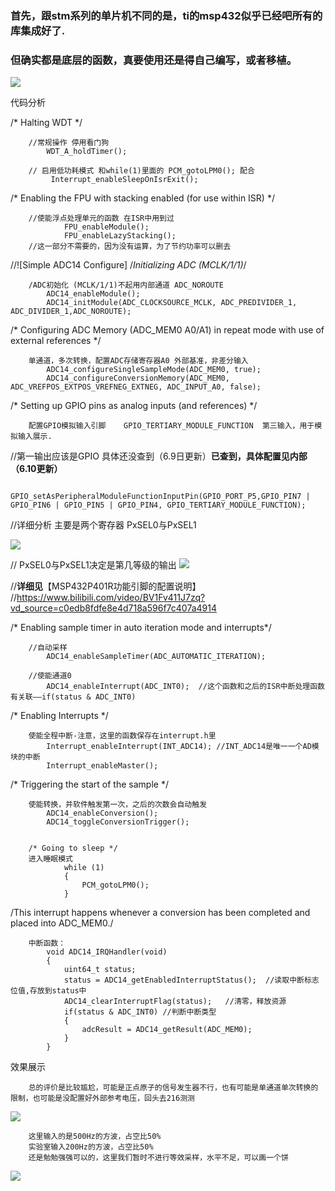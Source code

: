 ### 首先，跟stm系列的单片机不同的是，ti的msp432似乎已经吧所有的库集成好了.
### 但确实都是底层的函数，真要使用还是得自己编写，或者移植。
![](./1.jpg)

代码分析

/* Halting WDT  */ 

        //常规操作 停用看门狗
            WDT_A_holdTimer();

        // 启用低功耗模式 和while(1)里面的 PCM_gotoLPM0(); 配合
             Interrupt_enableSleepOnIsrExit();



/* Enabling the FPU with stacking enabled (for use within ISR) */

        //使能浮点处理单元的函数 在ISR中用到过    
                FPU_enableModule();
                FPU_enableLazyStacking();
        //这一部分不需要的，因为没有运算，为了节约功率可以删去

//![Simple ADC14 Configure]
/*Initializing ADC (MCLK/1/1)*/

        /ADC初始化 (MCLK/1/1)不起用内部通道 ADC_NOROUTE
            ADC14_enableModule();
            ADC14_initModule(ADC_CLOCKSOURCE_MCLK, ADC_PREDIVIDER_1, ADC_DIVIDER_1,ADC_NOROUTE);


/* Configuring ADC Memory (ADC_MEM0 A0/A1) in repeat mode with use of external references */

        单通道，多次转换，配置ADC存储寄存器A0 外部基准，非差分输入
            ADC14_configureSingleSampleMode(ADC_MEM0, true);
            ADC14_configureConversionMemory(ADC_MEM0, ADC_VREFPOS_EXTPOS_VREFNEG_EXTNEG, ADC_INPUT_A0, false);


/* Setting up GPIO pins as analog inputs (and references) */

        配置GPIO模拟输入引脚    GPIO_TERTIARY_MODULE_FUNCTION  第三输入，用于模拟输入展示.
//第一输出应该是GPIO 具体还没查到（6.9日更新）**已查到，具体配置见内部（6.10更新）**

            GPIO_setAsPeripheralModuleFunctionInputPin(GPIO_PORT_P5,GPIO_PIN7 | GPIO_PIN6 | GPIO_PIN5 | GPIO_PIN4, GPIO_TERTIARY_MODULE_FUNCTION);

//详细分析 主要是两个寄存器 PxSEL0与PxSEL1

![](./2.jpg)


// PxSEL0与PxSEL1决定是第几等级的输出
![](./3.jpg)


//**详细见**【MSP432P401R功能引脚的配置说明】
//<https://www.bilibili.com/video/BV1Fv411J7zq?vd_source=c0edb8fdfe8e4d718a596f7c407a4914>



/* Enabling sample timer in auto iteration mode and interrupts*/

        //自动采样
            ADC14_enableSampleTimer(ADC_AUTOMATIC_ITERATION);

        //使能通道0
            ADC14_enableInterrupt(ADC_INT0);  //这个函数和之后的ISR中断处理函数有关联——if(status & ADC_INT0)


/* Enabling Interrupts */

        使能全程中断-注意，这里的函数保存在interrupt.h里
            Interrupt_enableInterrupt(INT_ADC14); //INT_ADC14是唯一一个AD模块的中断
            Interrupt_enableMaster();


/* Triggering the start of the sample */

        使能转换，并软件触发第一次，之后的次数会自动触发
            ADC14_enableConversion();
            ADC14_toggleConversionTrigger();


        /* Going to sleep */ 
        进入睡眠模式
                while (1)
                {
                    PCM_gotoLPM0();
                }


/This interrupt happens whenever a conversion has been completed and placed into ADC_MEM0./

        中断函数：
            void ADC14_IRQHandler(void)
            {
                uint64_t status;
                status = ADC14_getEnabledInterruptStatus();  //读取中断标志位值,存放到status中
                ADC14_clearInterruptFlag(status);   //清零，释放资源
                if(status & ADC_INT0) //判断中断类型
                {
                    adcResult = ADC14_getResult(ADC_MEM0);
                }
            }


效果展示

        总的评价是比较尴尬，可能是正点原子的信号发生器不行，也有可能是单通道单次转换的限制，也可能是没配置好外部参考电压，回头去216测测
![](./4.jpg)

        这里输入的是500Hz的方波，占空比50%
        实验室输入200Hz的方波，占空比50%
        还是勉勉强强可以的，这里我们暂时不进行等效采样，水平不足，可以画一个饼
![](./5.jpg)



